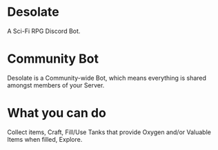 # Desolate
A Sci-Fi RPG Discord Bot.
# Community Bot
Desolate is a Community-wide Bot, which means everything is shared amongst members of your Server.
# What you can do
Collect items, Craft, Fill/Use Tanks that provide Oxygen and/or Valuable Items when filled, Explore.
